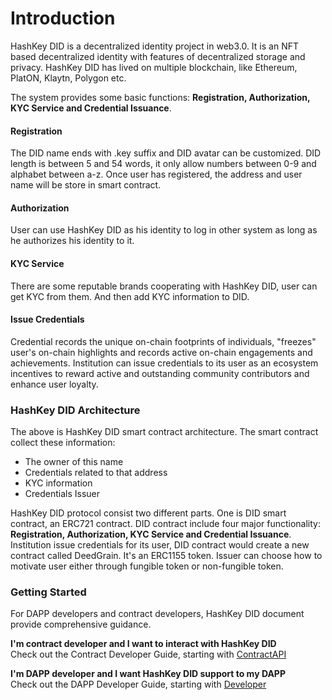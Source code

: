 # Introduction

HashKey DID is a decentralized identity project in web3.0. It is an NFT based decentralized identity with features of decentralized storage and privacy. HashKey DID has lived on multiple blockchain, like Ethereum, PlatON, Klaytn, Polygon etc.

The system provides some basic functions: **Registration, Authorization, KYC Service and Credential Issuance**.

#### Registration

The DID name ends with .key suffix and DID avatar can be customized. DID length is between 5 and 54 words, it only allow numbers between 0-9 and alphabet between a-z. Once user has registered, the address and user name will be store in smart contract.

#### Authorization

User can use HashKey DID as his identity to log in other system as long as he authorizes his identity to it.

#### KYC Service

There are some reputable brands cooperating with HashKey DID, user can get KYC from them. And then add KYC information to DID.

#### Issue Credentials

Credential records the unique on-chain footprints of individuals, "freezes" user's on-chain highlights and records active on-chain engagements and achievements. Institution can issue credentials to its user as an ecosystem incentives to reward active and outstanding community contributors and enhance user loyalty.

### HashKey DID Architecture

The above is HashKey DID smart contract architecture. The smart contract collect these information:

* The owner of this name
* Credentials related to that address
* KYC information
* Credentials Issuer

HashKey DID protocol consist two different parts. One is DID smart contract, an ERC721 contract. DID contract include four major functionality: **Registration, Authorization, KYC Service and Credential Issuance**. Institution issue credentials for its user, DID contract would create a new contract called DeedGrain. It's an ERC1155 token. Issuer can choose how to motivate user either through fungible token or non-fungible token.

### Getting Started

For DAPP developers and contract developers, HashKey DID document provide comprehensive guidance.

**I'm contract developer and I want to interact with HashKey DID**\
Check out the Contract Developer Guide, starting with [ContractAPI](protocol/contract-api-reference/)

**I'm DAPP developer and I want HashKey DID support to my DAPP**\
Check out the DAPP Developer Guide, starting with [Developer](developers/api-reference/)
